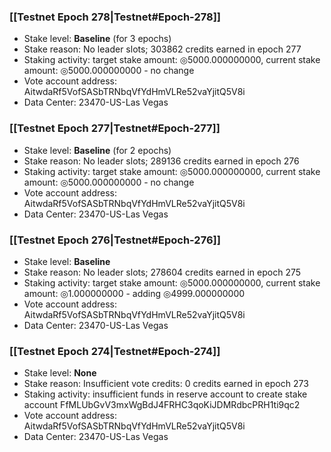 ### [[Testnet Epoch 278|Testnet#Epoch-278]]
* Stake level: **Baseline** (for 3 epochs)
* Stake reason: No leader slots; 303862 credits earned in epoch 277
* Staking activity: target stake amount: ◎5000.000000000, current stake amount: ◎5000.000000000 - no change
* Vote account address: AitwdaRf5VofSASbTRNbqVfYdHmVLRe52vaYjitQ5V8i
* Data Center: 23470-US-Las Vegas
### [[Testnet Epoch 277|Testnet#Epoch-277]]
* Stake level: **Baseline** (for 2 epochs)
* Stake reason: No leader slots; 289136 credits earned in epoch 276
* Staking activity: target stake amount: ◎5000.000000000, current stake amount: ◎5000.000000000 - no change
* Vote account address: AitwdaRf5VofSASbTRNbqVfYdHmVLRe52vaYjitQ5V8i
* Data Center: 23470-US-Las Vegas
### [[Testnet Epoch 276|Testnet#Epoch-276]]
* Stake level: **Baseline**
* Stake reason: No leader slots; 278604 credits earned in epoch 275
* Staking activity: target stake amount: ◎5000.000000000, current stake amount: ◎1.000000000 - adding ◎4999.000000000
* Vote account address: AitwdaRf5VofSASbTRNbqVfYdHmVLRe52vaYjitQ5V8i
* Data Center: 23470-US-Las Vegas
### [[Testnet Epoch 274|Testnet#Epoch-274]]
* Stake level: **None**
* Stake reason: Insufficient vote credits: 0 credits earned in epoch 273
* Staking activity: insufficient funds in reserve account to create stake account FfMLUbGvV3mxWgBdJ4FRHC3qoKiJDMRdbcPRH1ti9qc2
* Vote account address: AitwdaRf5VofSASbTRNbqVfYdHmVLRe52vaYjitQ5V8i
* Data Center: 23470-US-Las Vegas